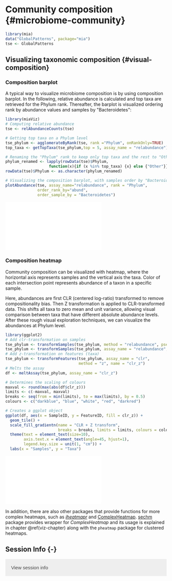 # Community composition {#microbiome-community}

<script>
document.addEventListener("click", function (event) {
    if (event.target.classList.contains("rebook-collapse")) {
        event.target.classList.toggle("active");
        var content = event.target.nextElementSibling;
        if (content.style.display === "block") {
            content.style.display = "none";
        } else {
            content.style.display = "block";
        }
    }
})
</script>

<style>
.rebook-collapse {
  background-color: #eee;
  color: #444;
  cursor: pointer;
  padding: 18px;
  width: 100%;
  border: none;
  text-align: left;
  outline: none;
  font-size: 15px;
}

.rebook-content {
  padding: 0 18px;
  display: none;
  overflow: hidden;
  background-color: #f1f1f1;
}
</style>


```r
library(mia)
data("GlobalPatterns", package="mia")
tse <- GlobalPatterns
```

## Visualizing taxonomic composition {#visual-composition}

### Composition barplot

A typical way to visualize microbiome composition is by using
composition barplot. In the following, relative abundance is
calculated and top taxa are retrieved for the Phylum rank. Thereafter,
the barplot is visualized ordering rank by abundance values and
samples by "Bacteroidetes":


```r
library(miaViz)
# Computing relative abundance
tse <- relAbundanceCounts(tse)

# Getting top taxa on a Phylum level
tse_phylum <- agglomerateByRank(tse, rank ="Phylum", onRankOnly=TRUE)
top_taxa <- getTopTaxa(tse_phylum,top = 5, assay_name = "relabundance")

# Renaming the "Phylum" rank to keep only top taxa and the rest to "Other"
phylum_renamed <- lapply(rowData(tse)$Phylum,
                   function(x){if (x %in% top_taxa) {x} else {"Other"}})
rowData(tse)$Phylum <- as.character(phylum_renamed)

# Visualizing the composition barplot, with samples order by "Bacteroidetes"
plotAbundance(tse, assay_name="relabundance", rank = "Phylum",
              order_rank_by="abund", 
              order_sample_by = "Bacteroidetes")
```

![](21_microbiome_community_files/figure-latex/unnamed-chunk-1-1.pdf)<!-- --> 

### Composition heatmap 

Community composition can be visualized with heatmap, where the
horizontal axis represents samples and the vertical axis the
taxa. Color of each intersection point represents abundance of a taxon
in a specific sample.

Here,  abundances are  first CLR  (centered log-ratio)  transformed to
remove  compositionality bias. Then  Z  transformation  is applied  to
CLR-transformed  data. This  shifts all  taxa  to zero  mean and  unit
variance, allowing visual comparison  between taxa that have different
absolute  abundance  levels.  After  these  rough  visual  exploration
techniques, we can visualize the abundances at Phylum level.


```r
library(ggplot2)
# Add clr-transformation on samples
tse_phylum <- transformSamples(tse_phylum, method = "relabundance", pseudocount = 1)
tse_phylum <- transformSamples(tse_phylum, assay_name = "relabundance", method = "clr")
# Add z-transformation on features (taxa)
tse_phylum <- transformFeatures(tse_phylum, assay_name = "clr", 
                                method = "z", name = "clr_z")
# Melts the assay
df <- meltAssay(tse_phylum, assay_name = "clr_z")

# Determines the scaling of colours
maxval <- round(max(abs(df$clr_z)))
limits <- c(-maxval, maxval)
breaks <- seq(from = min(limits), to = max(limits), by = 0.5)
colours <- c("darkblue", "blue", "white", "red", "darkred")

# Creates a ggplot object
ggplot(df, aes(x = SampleID, y = FeatureID, fill = clr_z)) +
  geom_tile() +
  scale_fill_gradientn(name = "CLR + Z transform", 
                       breaks = breaks, limits = limits, colours = colours) + 
  theme(text = element_text(size=10),
        axis.text.x = element_text(angle=45, hjust=1),
        legend.key.size = unit(1, "cm")) +
  labs(x = "Samples", y = "Taxa")
```

![](21_microbiome_community_files/figure-latex/heatmap-1.pdf)<!-- --> 

In addition, there are also other packages that provide functions for more complex heatmaps,
such as [_iheatmapr_](https://docs.ropensci.org/iheatmapr/articles/full_vignettes/iheatmapr.html)
and [ComplexHeatmap](https://academic.oup.com/bioinformatics/article/32/18/2847/1743594?login=true).
[sechm](http://www.bioconductor.org/packages/release/bioc/vignettes/sechm/inst/doc/sechm.html)
package provides wrapper for _ComplexHeatmap_ and its usage is explained in chapter \@ref(viz-chapter)
along with the `pheatmap` package for clustered heatmaps.

## Session Info {-}

<button class="rebook-collapse">View session info</button>
<div class="rebook-content">
```
R version 4.2.1 (2022-06-23)
Platform: x86_64-pc-linux-gnu (64-bit)
Running under: Ubuntu 20.04.4 LTS

Matrix products: default
BLAS:   /usr/lib/x86_64-linux-gnu/openblas-pthread/libblas.so.3
LAPACK: /usr/lib/x86_64-linux-gnu/openblas-pthread/liblapack.so.3

locale:
 [1] LC_CTYPE=en_US.UTF-8       LC_NUMERIC=C              
 [3] LC_TIME=en_US.UTF-8        LC_COLLATE=en_US.UTF-8    
 [5] LC_MONETARY=en_US.UTF-8    LC_MESSAGES=en_US.UTF-8   
 [7] LC_PAPER=en_US.UTF-8       LC_NAME=C                 
 [9] LC_ADDRESS=C               LC_TELEPHONE=C            
[11] LC_MEASUREMENT=en_US.UTF-8 LC_IDENTIFICATION=C       

attached base packages:
[1] stats4    stats     graphics  grDevices utils     datasets  methods  
[8] base     

other attached packages:
 [1] miaViz_1.5.1                   ggraph_2.0.6                  
 [3] ggplot2_3.3.6                  mia_1.5.16                    
 [5] MultiAssayExperiment_1.22.0    TreeSummarizedExperiment_2.1.4
 [7] Biostrings_2.64.1              XVector_0.36.0                
 [9] SingleCellExperiment_1.18.1    SummarizedExperiment_1.26.1   
[11] Biobase_2.56.0                 GenomicRanges_1.48.0          
[13] GenomeInfoDb_1.32.4            IRanges_2.30.1                
[15] S4Vectors_0.34.0               BiocGenerics_0.42.0           
[17] MatrixGenerics_1.8.1           matrixStats_0.62.0-9003       
[19] BiocStyle_2.24.0               rebook_1.6.0                  

loaded via a namespace (and not attached):
  [1] ggtree_3.4.4                ggnewscale_0.4.7           
  [3] ggbeeswarm_0.6.0            colorspace_2.0-3           
  [5] ellipsis_0.3.2              scuttle_1.6.3              
  [7] BiocNeighbors_1.14.0        aplot_0.1.7                
  [9] farver_2.1.1                graphlayouts_0.8.2         
 [11] ggrepel_0.9.1               bit64_4.0.5                
 [13] fansi_1.0.3                 decontam_1.16.0            
 [15] codetools_0.2-18            splines_4.2.1              
 [17] sparseMatrixStats_1.8.0     cachem_1.0.6               
 [19] knitr_1.40                  scater_1.24.0              
 [21] polyclip_1.10-0             jsonlite_1.8.2             
 [23] cluster_2.1.4               graph_1.74.0               
 [25] ggforce_0.4.1               BiocManager_1.30.18        
 [27] compiler_4.2.1              assertthat_0.2.1           
 [29] Matrix_1.5-1                fastmap_1.1.0              
 [31] lazyeval_0.2.2              cli_3.4.1                  
 [33] tweenr_2.0.2                BiocSingular_1.12.0        
 [35] htmltools_0.5.3             tools_4.2.1                
 [37] igraph_1.3.5                rsvd_1.0.5                 
 [39] gtable_0.3.1                glue_1.6.2                 
 [41] GenomeInfoDbData_1.2.8      reshape2_1.4.4             
 [43] dplyr_1.0.10                Rcpp_1.0.9                 
 [45] vctrs_0.4.2                 ape_5.6-2                  
 [47] nlme_3.1-159                DECIPHER_2.24.0            
 [49] DelayedMatrixStats_1.18.1   xfun_0.33                  
 [51] stringr_1.4.1               beachmat_2.12.0            
 [53] lifecycle_1.0.2             irlba_2.3.5.1              
 [55] XML_3.99-0.11               zlibbioc_1.42.0            
 [57] MASS_7.3-58.1               scales_1.2.1               
 [59] tidygraph_1.2.2             parallel_4.2.1             
 [61] yaml_2.3.5                  memoise_2.0.1              
 [63] gridExtra_2.3               ggfun_0.0.7                
 [65] yulab.utils_0.0.5           stringi_1.7.8              
 [67] RSQLite_2.2.18              highr_0.9                  
 [69] ScaledMatrix_1.4.1          tidytree_0.4.1             
 [71] permute_0.9-7               filelock_1.0.2             
 [73] BiocParallel_1.30.3         rlang_1.0.6                
 [75] pkgconfig_2.0.3             bitops_1.0-7               
 [77] evaluate_0.16               lattice_0.20-45            
 [79] purrr_0.3.4                 labeling_0.4.2             
 [81] patchwork_1.1.2             treeio_1.20.2              
 [83] CodeDepends_0.6.5           bit_4.0.4                  
 [85] tidyselect_1.1.2            plyr_1.8.7                 
 [87] magrittr_2.0.3              bookdown_0.29              
 [89] R6_2.5.1                    generics_0.1.3             
 [91] DelayedArray_0.22.0         DBI_1.1.3                  
 [93] withr_2.5.0                 pillar_1.8.1               
 [95] mgcv_1.8-40                 RCurl_1.98-1.9             
 [97] tibble_3.1.8                dir.expiry_1.4.0           
 [99] crayon_1.5.2                utf8_1.2.2                 
[101] rmarkdown_2.16              viridis_0.6.2              
[103] grid_4.2.1                  blob_1.2.3                 
[105] vegan_2.6-2                 digest_0.6.29              
[107] tidyr_1.2.1                 gridGraphics_0.5-1         
[109] munsell_0.5.0               DirichletMultinomial_1.38.0
[111] ggplotify_0.1.0             beeswarm_0.4.0             
[113] viridisLite_0.4.1           vipor_0.4.5                
```
</div>

